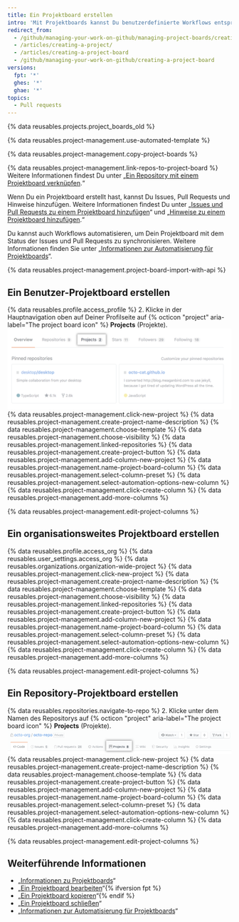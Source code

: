 ```yaml
---
title: Ein Projektboard erstellen
intro: 'Mit Projektboards kannst Du benutzerdefinierte Workflows entsprechend Deinen Anforderungen erstellen, beispielsweise für die Nachverfolgung und Priorisierung spezifischer Arbeit an Funktionen, umfassender Roadmaps oder sogar Release-Checklisten.'
redirect_from:
  - /github/managing-your-work-on-github/managing-project-boards/creating-a-project-board
  - /articles/creating-a-project/
  - /articles/creating-a-project-board
  - /github/managing-your-work-on-github/creating-a-project-board
versions:
  fpt: '*'
  ghes: '*'
  ghae: '*'
topics:
  - Pull requests
---
```


{% data reusables.projects.project_boards_old %}

{% data reusables.project-management.use-automated-template %}

{% data reusables.project-management.copy-project-boards %}

{% data reusables.project-management.link-repos-to-project-board %} Weitere Informationen findest Du unter „[Ein Repository mit einem Projektboard verknüpfen](/articles/linking-a-repository-to-a-project-board).“

Wenn Du ein Projektboard erstellt hast, kannst Du Issues, Pull Requests und Hinweise hinzufügen. Weitere Informationen findest Du unter „[Issues und Pull Requests zu einem Projektboard hinzufügen](/articles/adding-issues-and-pull-requests-to-a-project-board)“ und „[Hinweise zu einem Projektboard hinzufügen](/articles/adding-notes-to-a-project-board).“

Du kannst auch Workflows automatisieren, um Dein Projektboard mit dem Status der Issues und Pull Requests zu synchronisieren. Weitere Informationen finden Sie unter „[Informationen zur Automatisierung für Projektboards](/articles/about-automation-for-project-boards)“.

{% data reusables.project-management.project-board-import-with-api %}

## Ein Benutzer-Projektboard erstellen

{% data reusables.profile.access_profile %}
2. Klicke in der Hauptnavigation oben auf Deiner Profilseite auf {% octicon "project" aria-label="The project board icon" %} **Projects** (Projekte). ![Registerkarte „Projects“ (Projekte)](/assets/images/help/projects/user-projects-tab.png)
{% data reusables.project-management.click-new-project %}
{% data reusables.project-management.create-project-name-description %}
{% data reusables.project-management.choose-template %}
{% data reusables.project-management.choose-visibility %}
{% data reusables.project-management.linked-repositories %}
{% data reusables.project-management.create-project-button %}
{% data reusables.project-management.add-column-new-project %}
{% data reusables.project-management.name-project-board-column %}
{% data reusables.project-management.select-column-preset %}
{% data reusables.project-management.select-automation-options-new-column %}
{% data reusables.project-management.click-create-column %}
{% data reusables.project-management.add-more-columns %}

{% data reusables.project-management.edit-project-columns %}

## Ein organisationsweites Projektboard erstellen

{% data reusables.profile.access_org %}
{% data reusables.user_settings.access_org %}
{% data reusables.organizations.organization-wide-project %}
{% data reusables.project-management.click-new-project %}
{% data reusables.project-management.create-project-name-description %}
{% data reusables.project-management.choose-template %}
{% data reusables.project-management.choose-visibility %}
{% data reusables.project-management.linked-repositories %}
{% data reusables.project-management.create-project-button %}
{% data reusables.project-management.add-column-new-project %}
{% data reusables.project-management.name-project-board-column %}
{% data reusables.project-management.select-column-preset %}
{% data reusables.project-management.select-automation-options-new-column %}
{% data reusables.project-management.click-create-column %}
{% data reusables.project-management.add-more-columns %}

{% data reusables.project-management.edit-project-columns %}

## Ein Repository-Projektboard erstellen

{% data reusables.repositories.navigate-to-repo %}
2. Klicke unter dem Namen des Repositorys auf {% octicon "project" aria-label="The project board icon" %} **Projects** (Projekte). ![Registerkarte „Projects“ (Projekte)](/assets/images/help/projects/repo-tabs-projects.png)
{% data reusables.project-management.click-new-project %}
{% data reusables.project-management.create-project-name-description %}
{% data reusables.project-management.choose-template %}
{% data reusables.project-management.create-project-button %}
{% data reusables.project-management.add-column-new-project %}
{% data reusables.project-management.name-project-board-column %}
{% data reusables.project-management.select-column-preset %}
{% data reusables.project-management.select-automation-options-new-column %}
{% data reusables.project-management.click-create-column %}
{% data reusables.project-management.add-more-columns %}

{% data reusables.project-management.edit-project-columns %}

## Weiterführende Informationen

- „[Informationen zu Projektboards](/articles/about-project-boards)“
- „[Ein Projektboard bearbeiten](/articles/editing-a-project-board)“{% ifversion fpt %}
- „[Ein Projektboard kopieren](/articles/copying-a-project-board)“{% endif %}
- „[Ein Projektboard schließen](/articles/closing-a-project-board)“
- „[Informationen zur Automatisierung für Projektboards](/articles/about-automation-for-project-boards)“
